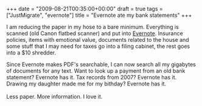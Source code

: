 +++
date = "2009-08-21T00:35:00+00:00"
draft = true
tags = ["JustMigrate", "evernote"]
title = "Evernote ate my bank statements"
+++
<p>I am reducing the paper in my hose to a bare minimum. Everything is scanned (old Canon flatbed scanner) and put into <a href="http://www.evernote.com">Evernote</a>. Insurance policies, items with emotional value, documents related to the house and some stuff that I may need for taxes go into a filing cabinet, the rest goes into a $10 shredder.</p>
<p>Since Evernote makes PDF's searchable, I can now search all my gigabytes of documents for any text. Want to look up a payment from an old bank statement? Evernote has it. Tax records from 2007? Evernote has it. Drawing my daughter made me for my bithday? Evernote has it. <br />&nbsp;<br />Less paper. More information. I love it.</p>